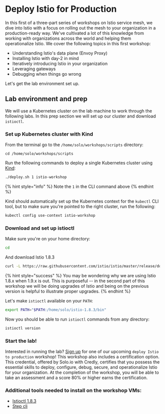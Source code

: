 # Deploy Istio for Production

In this first of a three-part series of workshops on Istio service mesh, we dive into Istio with a focus on rolling out the mesh to your organization in a production-ready way. We've cultivated a lot of this knowledge from working with organizations across the world and helping them operationalize Istio. We cover the following topics in this first workshop:

* Understanding Istio's data plane \(Envoy Proxy\)
* Installing Istio with day-2 in mind
* Iteratively introducing Istio in your organization
* Leveraging gateways
* Debugging when things go wrong

Let's get the lab environment set up.

## Lab environment and prep

We will use a Kubernetes cluster on the lab machine to work through the following labs. In this prep section we will set up our cluster and download `istioctl`.

### Set up Kubernetes cluster with Kind

From the terminal go to the `/home/solo/workshops/scripts` directory:

```text
cd /home/solo/workshops/scripts
```

Run the following commands to deploy a single Kubernetes cluster using [Kind](https://kind.sigs.k8s.io/):

```bash
./deploy.sh 1 istio-workshop
```

{% hint style="info" %}
Note the `1` in the CLI command above
{% endhint %}

Kind should automatically set up the Kubernetes context for the `kubectl` CLI tool, but to make sure you're pointed to the right cluster, run the following:

```bash
kubectl config use-context istio-workshop
```

### Download and set up istioctl

Make sure you're on your home directory:

```bash
cd
```

And download Istio 1.8.3

```bash
curl -L https://raw.githubusercontent.com/istio/istio/master/release/downloadIstioCandidate.sh | ISTIO_VERSION=1.8.3 sh -
```

{% hint style="success" %}
You may be wondering why we are using Istio 1.8.x when 1.9.x is out. This is purposeful -- in the second part of this workshop we will be doing upgrades of Istio and being on the previous version is helpful to illustrate proper upgrades.
{% endhint %}

Let's make `istioctl` available on your `PATH`:

```bash
export PATH="$PATH:/home/solo/istio-1.8.3/bin"
```

Now you should be able to run `istioctl` commands from any directory:

```bash
istioctl version
```

### Start the lab!

Interested in running the lab? [Sign up](https://www.solo.io/events-webinars/) for one of our upcoming `deploy Istio to production` workshop! This workshop also includes a certification option. This credential, offered by Solo.io with Credly, certifies that you possess the essential skills to deploy, configure, debug, secure, and operationalize Istio for your organization. At the completion of the workshop, you will be able to take an assessment and a score 80% or higher earns the certification.

### Additional tools needed to install on the workshop VMs:

* [Istioctl 1.8.3](https://github.com/istio/istio/releases/tag/1.8.3)
* [Step cli](https://smallstep.com/cli/)

